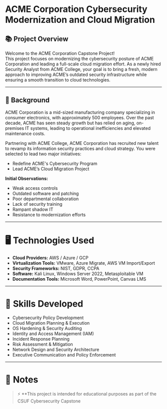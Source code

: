 # ACME Corporation Cybersecurity Modernization and Cloud Migration

## 📚 Project Overview
Welcome to the ACME Corporation Capstone Project!  
This project focuses on modernizing the cybersecurity posture of ACME Corporation and leading a full-scale cloud migration effort. As a newly hired Security Analyst from ACME College, your goal is to bring a fresh, modern approach to improving ACME’s outdated security infrastructure while ensuring a smooth transition to cloud technologies.

---

## 🏢 Background

ACME Corporation is a mid-sized manufacturing company specializing in consumer electronics, with approximately 500 employees. Over the past decade, ACME has seen steady growth but has relied on aging, on-premises IT systems, leading to operational inefficiencies and elevated maintenance costs.

Partnering with ACME College, ACME Corporation has recruited new talent to revamp its information security practices and cloud strategy. You were selected to lead two major initiatives:

- Redefine ACME's Cybersecurity Program
- Lead ACME’s Cloud Migration Project

**Initial Observations:**
- Weak access controls
- Outdated software and patching
- Poor departmental collaboration
- Lack of security training
- Rampant shadow IT
- Resistance to modernization efforts

---

# 🖥️ Technologies Used

- **Cloud Providers:** AWS / Azure / GCP
- **Virtualization Tools:** VMware, Azure Migrate, AWS VM Import/Export
- **Security Frameworks:** NIST, GDPR, CCPA
- **Software:** Kali Linux, Windows Server 2022, Metasploitable VM
- **Documentation Tools:** Microsoft Word, PowerPoint, Canvas LMS

---

# 🧠 Skills Developed

- Cybersecurity Policy Development
- Cloud Migration Planning & Execution
- OS Hardening & Security Auditing
- Identity and Access Management (IAM)
- Incident Response Planning
- Risk Assessment & Mitigation
- Network Design and Security Architecture
- Executive Communication and Policy Enforcement

---

# 📌 Notes

> ⚡ **This project is intended for educational purposes as part of the CSUF Cybersecurity Capstone
